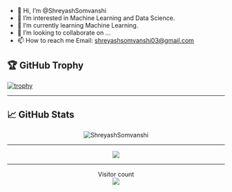 
- 👋 Hi, I’m @ShreyashSomvanshi
- 👀 I’m interested in Machine Learning and Data Science.
- 🌱 I’m currently learning Machine Learning.
- 💞️ I’m looking to collaborate on ...
- 📫 How to reach me Email: shreyashsomvanshi03@gmail.com

<!-- <p align="center"> <img src="https://github-readme-stats.vercel.app/api?username=ShreyashSomvanshi&show_icons=true&theme=great-gatsby" alt="ShreyashSomvanshi" /> -->


## 🏆 GitHub Trophy
[![trophy](https://github-profile-trophy.vercel.app/?username=ShreyashSomvanshi&column=8)](https://github-profile-trophy.vercel.app/?username=ShreyashSomvanshi&column=8)

---

## 📈 GitHub Stats
<center> <img src="https://github-readme-stats.vercel.app/api?username=ShreyashSomvanshi&show_icons=true&theme=great-gatsby&count_private=true" alt="ShreyashSomvanshi" /></center>

---

<center><img src="https://github-readme-stats.vercel.app/api/top-langs/?username=ShreyashSomvanshi
&layout=compact&show_icons=true&theme=great-gatsby" /></center>

---

<p align="center"> 
  Visitor count<br>
  <img src="https://profile-counter.glitch.me/ShreyashSomvanshi/count.svg" />
</p>


<!---
<div>

  <img height="165" align="left" src="https://github-readme-stats.vercel.app/api?username=ShreyashSomvanshi
&show_icons=true&theme=great-gatsby&count_private=true" />
  <img src="https://github-readme-stats.vercel.app/api/top-langs/?username=ShreyashSomvanshi
&layout=compact&show_icons=true&theme=great-gatsby" />
</div> --->


<!---
ShreyashSomvanshi/ShreyashSomvanshi is a ✨ special ✨ repository because its `README.md` (this file) appears on your GitHub profile.
You can click the Preview link to take a look at your changes.
--->

<!-- theme vue
<div>
  <img height="165" align="left" src="https://github-readme-stats.vercel.app/api?username=ShreyashSomvanshi
&show_icons=true&theme=vue&count_private=true" />
  <img src="https://github-readme-stats.vercel.app/api/top-langs/?username=ShreyashSomvanshi
&layout=compact&show_icons=true&theme=vue" />
</div>
 -->
